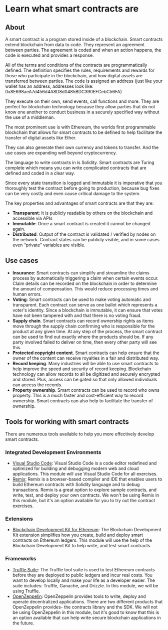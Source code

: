# Learn what smart contracts are

## About

A smart contract is a program stored inside of a blockchain. Smart contracts extend blockchain from data to code. They represent an agreement between parties. The agreement is coded and when an action happens, the code is executed and provides a response.  

All of the terms and conditions of the contracts are programmatically defined. The definition specifies the rules, requirements and rewards for those who participate in the blockchain, and how digital assets are transferred between parties. The code is assigned an address (just like your wallet has an address, addresses look like: 0x8E698aeA7d456d4A8D8d0485BDC390EFCebC56FA)

They execute on their own, send events, call functions and more. They are perfect for blockchain technology because they allow parties that do not know one another to conduct business in a securely specified way without the use of a middleman.

The most prominent use is with Ethereum, the worlds first programmable blockchain that allows for smart contracts to be defined to help facilitate the transfer of digital assets like Ether.

They can also generate their own currency and tokens to transfer. And the use cases are expanding well beyond cryptocurrency.

 The language to write contracts in is Solidity. Smart contracts are Turing complete which means you can write complicated contracts that are defined and coded in a clear way.  

Since every state transition is logged and immutable it is imperative that you thoroughly test the contract before going to production, because bug fixes can be very costly and even cause critical damage to the system.

The key properties and advantages of smart contracts are that they are:

- **Transparent**: It is publicly readable by others on the blockchain and accessible via APIs
- **Immutable**: Once a smart contract is created it cannot be changed again.
- **Distributed**: Output of the contract is validated / verified by nodes on the network. Contract states can be publicly visible, and in some cases even “private” variables are visible.

## Use cases

- **Insurance**: Smart contracts can simplify and streamline the claims process by automatically triggering a claim when certain events occur. Claim details can be recorded on the blockchain in order to determine the amount of compensation. This would reduce processing times and human errors.
- **Voting**: Smart contracts can be used to make voting automatic and transparent. Each contract can serve as one ballot which represents a voter's identity. Since a blockchain is immutable, it can ensure that votes have not been tampered with and that there is no voting fraud.
- **Supply chain**. Smart contracts can record ownership rights as items move through the supply chain confirming who is responsible for the product at any given time. At any step of the process, the smart contract can be used to find out exactly where the products should be. If any party involved failed to deliver on time, then every other party will see this.
- **Protected copyright content**. Smart contracts can help ensure that the owner of the content can receive royalties in a fair and distributed way.
- **Record keeping**. Many industries will be able to use smart contracts to help improve the speed and security of record keeping. Blockchain technology can allow records to all be digitized and securely encrypted and stored. Plus, access can be gated so that only allowed individuals can access the records.
- **Property ownership**. Smart contracts can be used to record who owns property. This is a much faster and cost-efficient way to record ownership. Smart contracts can also help to facilitate the transfer of ownership.

## Tools for working with smart contracts

There are numerous tools available to help you more effectively develop smart contracts.

### Integrated Development Environments

- [Visual Studio Code](https://code.visualstudio.com/): Visual Studio Code is a code editor redefined and optimized for building and debugging modern web and cloud applications. This module will use Visual Studio Code for all exercises.
- [Remix]((https://remix.ethereum.org/)): Remix is a browser-based compiler and IDE that enables users to build Ethereum contracts with Solidity language and to debug transactions. Remix is a great option to explore sample contracts, and write, test, and deploy your own contracts. We won't be using Remix in this module, but it's an option available for you to try out the contract exercises.

### Extensions

- [Blockchain Development Kit for Ethereum]((https://marketplace.visualstudio.com/items?itemName=AzBlockchain.azure-blockchain)): The Blockchain Development Kit extension simplifies how you create, build and deploy smart contracts on Ethereum ledgers. This module will use the help of the Blockchain Development Kit to help write, and test smart contracts.

### Frameworks

- [Truffle Suite]((https://www.trufflesuite.com)): The Truffle tool suite is used to test Ethereum contracts before they are deployed to public ledgers and incur real costs. You want to develop locally and make your life as a developer easier. The suite includes: Truffle, Ganache, and Drizzle. In this module, we will be using Truffle.
- [OpenZeppelin]((https://openzeppelin.com/)): OpenZeppelin provides tools to write, deploy and operate decentralized applications. There are two different products that OpenZeppelin provides- the contracts library and the SDK. We will not be using OpenZeppelin in this module, but it's good to know that this is an option available that can help write secure blockchain applications in the future.

